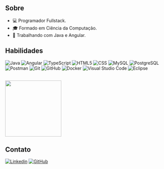 ## Sobre

- 💻 Programador Fullstack.
- 🎓 Formado em Ciência da Computação.
- 💼 Trabalhando com Java e Angular.

## Habilidades

![Java](https://img.shields.io/badge/-Java-333333?style=flat&logo=Java&logoColor=007396)
![Angular](https://img.shields.io/badge/-Angular-333333?style=flat&logo=Angular&logoColor=007396)
![TypeScript](https://img.shields.io/badge/-TypeScript-333333?style=flat&logo=typescript)
![HTML5](https://img.shields.io/badge/-HTML5-333333?style=flat&logo=HTML5)
![CSS](https://img.shields.io/badge/-CSS-333333?style=flat&logo=CSS3&logoColor=1572B6)
![MySQL](https://img.shields.io/badge/-MySQL-333333?style=flat&logo=mysql)
![PostgreSQL](https://img.shields.io/badge/-PostgreSQL-333333?style=flat&logo=postgresql)
![Postman](https://img.shields.io/badge/-Postman-333333?style=flat&logo=postman)
![Git](https://img.shields.io/badge/-Git-333333?style=flat&logo=git)
![GitHub](https://img.shields.io/badge/-GitHub-333333?style=flat&logo=github)
![Docker](https://img.shields.io/badge/-Docker-333333?style=flat&logo=docker)
![Visual Studio Code](https://img.shields.io/badge/-Visual%20Studio%20Code-333333?style=flat&logo=visual-studio-code&logoColor=007ACC)
![Eclipse](https://img.shields.io/badge/-Eclipse-333333?style=flat&logo=eclipse-ide&logoColor=2C2255)

<br/>

<a href="https://github.com/WillianWRS" title="Perfil do Willian">
  <img height="180em" src="https://github-readme-stats.vercel.app/api?username=WillianWRS&theme=dracula&show_icons=true" />
</a>

## Contato

[![Linkedin](https://img.shields.io/badge/-Willian-blue?style=flat-square&logo=Linkedin&logoColor=white&link=www.linkedin.com/in/willian-robert-scabora-85a94217b)](www.linkedin.com/in/willian-robert-scabora-85a94217b)
[![GitHub](https://img.shields.io/github/followers/WillianWRS?label=follow&style=social)](https://github.com/WillianWRS)
